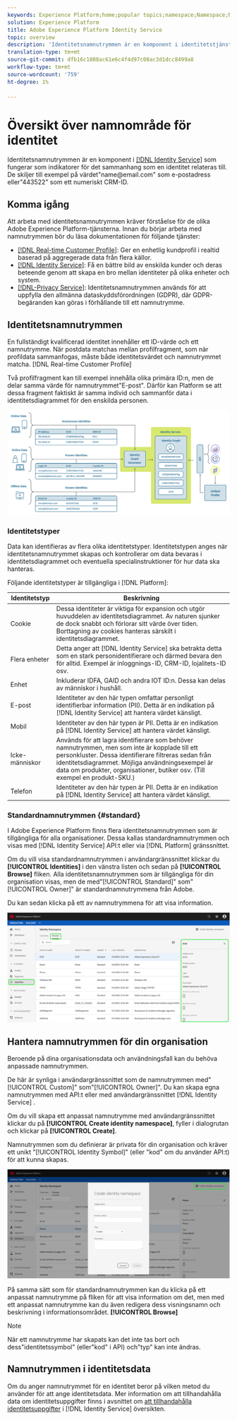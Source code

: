 ```yaml
---
keywords: Experience Platform;home;popular topics;namespace;Namespace;Namespaces;namespaces;identity namespace;Identity namespace;identity;Identity;Identity service;identity service
solution: Experience Platform
title: Adobe Experience Platform Identity Service
topic: overview
description: 'Identitetsnamnutrymmen är en komponent i identitetstjänsten som fungerar som indikatorer för det sammanhang som en identitet relateras till. De skiljer till exempel på värdet"name@email.com" som e-postadress eller"443522" som ett numeriskt CRM-ID. '
translation-type: tm+mt
source-git-commit: dfb16c1808ac61e6c4f4d97c08ac3d1dcc8499a8
workflow-type: tm+mt
source-wordcount: '759'
ht-degree: 1%

---
```



# Översikt över namnområde för identitet

Identitetsnamnutrymmen är en komponent i [[!DNL Identity Service]](./home.md) som fungerar som indikatorer för det sammanhang som en identitet relateras till. De skiljer till exempel på värdet&quot;name<span>@email.com&quot; som e-postadress eller&quot;443522&quot; som ett numeriskt CRM-ID.

## Komma igång

Att arbeta med identitetsnamnutrymmen kräver förståelse för de olika Adobe Experience Platform-tjänsterna. Innan du börjar arbeta med namnutrymmen bör du läsa dokumentationen för följande tjänster:

- [[!DNL Real-time Customer Profile]](../profile/home.md): Ger en enhetlig kundprofil i realtid baserad på aggregerade data från flera källor.
- [[!DNL Identity Service]](./home.md): Få en bättre bild av enskilda kunder och deras beteende genom att skapa en bro mellan identiteter på olika enheter och system.
- [[!DNL-Privacy Service]](../privacy-service/home.md): Identitetsnamnutrymmen används för att uppfylla den allmänna dataskyddsförordningen (GDPR), där GDPR-begäranden kan göras i förhållande till ett namnutrymme.

## Identitetsnamnutrymmen

En fullständigt kvalificerad identitet innehåller ett ID-värde och ett namnutrymme. När postdata matchas mellan profilfragment, som när profildata sammanfogas, måste både identitetsvärdet och namnutrymmet matcha. [!DNL Real-time Customer Profile]

Två profilfragment kan till exempel innehålla olika primära ID:n, men de delar samma värde för namnutrymmet&quot;E-post&quot;. Därför kan Platform se att dessa fragment faktiskt är samma individ och sammanför data i identitetsdiagrammet för den enskilda personen.

![](images/identity-service-stitching.png)

### Identitetstyper

Data kan identifieras av flera olika identitetstyper. Identitetstypen anges när identitetsnamnutrymmet skapas och kontrollerar om data bevaras i identitetsdiagrammet och eventuella specialinstruktioner för hur data ska hanteras.

Följande identitetstyper är tillgängliga i [!DNL Platform]:

| Identitetstyp | Beskrivning |
| --- | --- |
| Cookie | Dessa identiteter är viktiga för expansion och utgör huvuddelen av identitetsdiagrammet. Av naturen sjunker de dock snabbt och förlorar sitt värde över tiden. Borttagning av cookies hanteras särskilt i identitetsdiagrammet. |
| Flera enheter | Detta anger att [!DNL Identity Service] ska betrakta detta som en stark personidentifierare och därmed bevara den för alltid. Exempel är inloggnings-ID, CRM-ID, lojalitets-ID osv. |
| Enhet | Inkluderar IDFA, GAID och andra IOT ID:n. Dessa kan delas av människor i hushåll. |
| E-post | Identiteter av den här typen omfattar personligt identifierbar information (PII). Detta är en indikation på [!DNL Identity Service] att hantera värdet känsligt. |
| Mobil | Identiteter av den här typen är PII. Detta är en indikation på [!DNL Identity Service] att hantera värdet känsligt. |
| Icke-människor | Används för att lagra identifierare som behöver namnutrymmen, men som inte är kopplade till ett personkluster. Dessa identifierare filtreras sedan från identitetsdiagrammet. Möjliga användningsexempel är data om produkter, organisationer, butiker osv. (Till exempel en produkt-SKU.) |
| Telefon | Identiteter av den här typen är PII. Detta är en indikation på [!DNL Identity Service] att hantera värdet känsligt. |

### Standardnamnutrymmen {#standard}

I Adobe Experience Platform finns flera identitetsnamnutrymmen som är tillgängliga för alla organisationer. Dessa kallas standardnamnutrymmen och visas med [!DNL Identity Service] API:t eller via [!DNL Platform] gränssnittet.

Om du vill visa standardnamnutrymmen i användargränssnittet klickar du **[!UICONTROL Identities]** i den vänstra listen och sedan på **[!UICONTROL Browse]** fliken. Alla identitetsnamnutrymmen som är tillgängliga för din organisation visas, men de med&quot;[!UICONTROL Standard]&quot; som&quot;[!UICONTROL Owner]&quot; är standardnamnutrymmena från Adobe.

Du kan sedan klicka på ett av namnutrymmena för att visa information.

![](./images/standard-namespace-detail.png)

## Hantera namnutrymmen för din organisation

Beroende på dina organisationsdata och användningsfall kan du behöva anpassade namnutrymmen.

De här är synliga i användargränssnittet som de namnutrymmen med&quot;[!UICONTROL Custom]&quot; som&quot;[!UICONTROL Owner]&quot;. Du kan skapa egna namnutrymmen med API:t eller med användargränssnittet [!DNL Identity Service] .

Om du vill skapa ett anpassat namnutrymme med användargränssnittet klickar du på **[!UICONTROL Create identity namespace]**, fyller i dialogrutan och klickar på **[!UICONTROL Create]**.

Namnutrymmen som du definierar är privata för din organisation och kräver ett unikt &quot;[!UICONTROL Identity Symbol]&quot; (eller &quot;kod&quot; om du använder API:t) för att kunna skapas.

![](./images/create-identity-namespace.png)

På samma sätt som för standardnamnutrymmen kan du klicka på ett anpassat namnutrymme på fliken för att visa information om det, men med ett anpassat namnutrymme kan du även redigera dess visningsnamn och beskrivning i informationsområdet. **[!UICONTROL Browse]**

>[!NOTE]
>
>När ett namnutrymme har skapats kan det inte tas bort och dess&quot;identitetssymbol&quot; (eller&quot;kod&quot; i API) och&quot;typ&quot; kan inte ändras.

## Namnutrymmen i identitetsdata

Om du anger namnutrymmet för en identitet beror på vilken metod du använder för att ange identitetsdata. Mer information om att tillhandahålla data om identitetsuppgifter finns i avsnittet om [att tillhandahålla identitetsuppgifter](./home.md#supplying-identity-data-to-identity-service) i [!DNL Identity Service] översikten.
